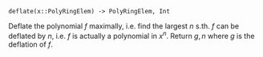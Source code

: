 ```
deflate(x::PolyRingElem) -> PolyRingElem, Int
```

Deflate the polynomial $f$ maximally, i.e. find the largest $n$ s.th. $f$ can be deflated by $n$, i.e. $f$ is actually a polynomial in $x^n$. Return $g, n$ where $g$ is the deflation of $f$.
